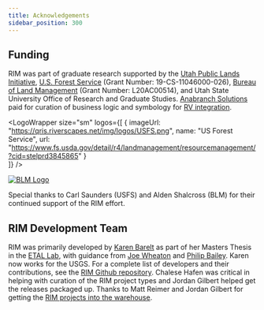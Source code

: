 ```yaml
---
title: Acknowledgements
sidebar_position: 300
---
```



## Funding


RIM was part of graduate research supported by the [Utah Public Lands Initiative](https://caas.usu.edu/uaes/publications/public-lands/index), [U.S. Forest Service](https://www.fs.usda.gov/detail/r4/landmanagement/resourcemanagement/?cid=stelprd3845865) (Grant Number: 19-CS-11046000-026), [Bureau of Land Management](https://www.blm.gov/programs/aquatics) (Grant Number: L20AC00514), and Utah State University Office of Research and Graduate Studies. [Anabranch Solutions](https://anabranchsolutions.com) paid for curation of business logic and symbology for [RV integration](https://rave.riverscapes.net).

<LogoWrapper
  size="sm"
  logos={[
   {
     imageUrl: "https://qris.riverscapes.net/img/logos/USFS.png",
     name: "US Forest Service",
     url: "https://www.fs.usda.gov/detail/r4/landmanagement/resourcemanagement/?cid=stelprd3845865"
    }  
  ]}
/>

<!-- [![USFS Logo](https://qris.riverscapes.net/img/logos/USFS.png)](https://www.fs.usda.gov/detail/r4/landmanagement/resourcemanagement/?cid=stelprd3845865) -->
[![BLM Logo](http://lowtechpbr.restoration.usu.edu/img/sponsors/blm.png)](https://www.blm.gov/programs/aquatics)

Special thanks to Carl Saunders (USFS) and Alden Shalcross (BLM) for their continued support of the RIM effort.

## RIM Development Team


RIM was primarily developed by [Karen Barelt](http://etal.joewheaton.org/karen-bartelt.html) as part of her Masters Thesis in the [ETAL Lab](https://etal.joewheaton.org), with guidance from [Joe Wheaton](https://joewheaton.org) and [Philip Bailey](https://www.northarrowresearch.com/people). Karen now works for the USGS. For a complete list of developers and their contributions, see the [RIM Github repository](https://github.com/Riverscapes/RIM/graphs/contributors). Chalese Hafen was critical in helping with curation of the RIM project types and Jordan Gilbert helped get the releases packaged up. Thanks to Matt Reimer and Jordan Gilbert for getting the [RIM projects into the warehouse](/Examples/ExampleData).


<!-- [![North Arrow Research Logo](/img/NA_Logo_150pxTall.png)](https://northarrowresearch.com/) -->
<!-- [![ETAL Lab Logo](/img/logos/etal.png)](http://etal.usu.edu) -->







